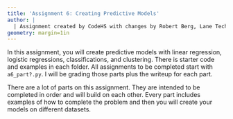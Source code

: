 ```yaml
---
title: 'Assignment 6: Creating Predictive Models'
author: |
  | Assignment created by CodeHS with changes by Robert Berg, Lane Tech
geometry: margin=1in
---
```


In this assignment, you will create predictive models with linear regression, logistic regressions, classifications, and clustering.  There is starter code and examples in each folder.  All assignments to be completed start with `a6_part?.py`.  I will be grading those parts plus the writeup for each part.

There are a lot of parts on this assignment.  They are intended to be completed in order and will build on each other.  Every part includes examples of how to complete the problem and then you will create your models on different datasets.
